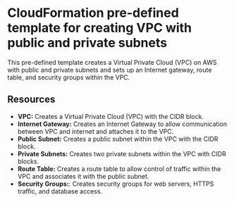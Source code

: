 # CloudFormation pre-defined template for creating VPC with public and private subnets

This pre-defined template creates a Virtual Private Cloud (VPC) on AWS with public and private subnets and sets up an Internet gateway, route table, and security groups within the VPC.

## Resources
- **VPC:** Creates a Virtual Private Cloud (VPC) with the CIDR block.
- **Internet Gateway:** Creates an Internet Gateway to allow communication between VPC and internet and attaches it to the VPC.
- **Public Subnet:** Creates a public subnet within the VPC with the CIDR block.
- **Private Subnets:** Creates two private subnets within the VPC with CIDR blocks.
- **Route Table:** Creates a route table to allow control of traffic within the VPC and associates it with the public subnet.
- **Security Groups:**: Creates security groups for web servers, HTTPS traffic, and database access.
